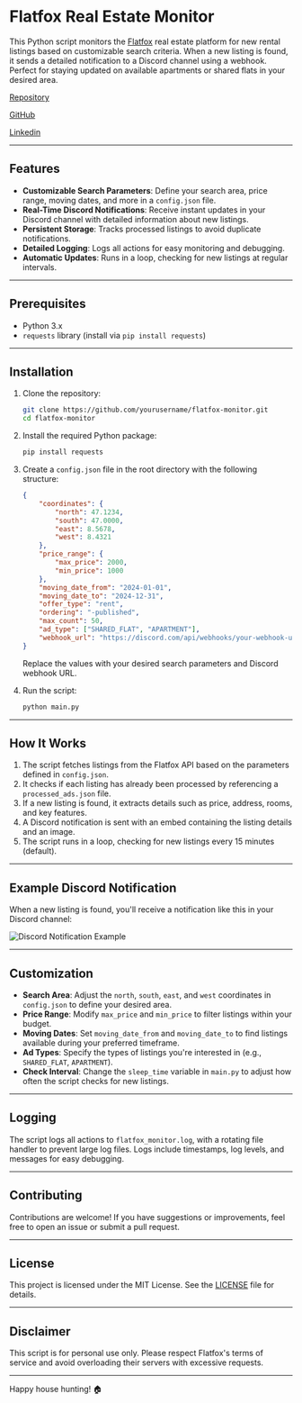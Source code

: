 # Flatfox Real Estate Monitor

This Python script monitors the [Flatfox](https://flatfox.ch) real estate platform for new rental listings based on customizable search criteria. When a new listing is found, it sends a detailed notification to a Discord channel using a webhook. Perfect for staying updated on available apartments or shared flats in your desired area.

[Repository](https://github.com/Leonardoo00/FlatFox_Scraper)

[GitHub](https://github.com/Leonardoo00)

[Linkedin](https://www.linkedin.com/in/leonardo-mario-di-gennaro-57827522a)

---

## Features

- **Customizable Search Parameters**: Define your search area, price range, moving dates, and more in a `config.json` file.
- **Real-Time Discord Notifications**: Receive instant updates in your Discord channel with detailed information about new listings.
- **Persistent Storage**: Tracks processed listings to avoid duplicate notifications.
- **Detailed Logging**: Logs all actions for easy monitoring and debugging.
- **Automatic Updates**: Runs in a loop, checking for new listings at regular intervals.

---

## Prerequisites

- Python 3.x
- `requests` library (install via `pip install requests`)

---

## Installation

1. Clone the repository:
   ```bash
   git clone https://github.com/yourusername/flatfox-monitor.git
   cd flatfox-monitor
   ```

2. Install the required Python package:
   ```bash
   pip install requests
   ```

3. Create a `config.json` file in the root directory with the following structure:
   ```json
   {
       "coordinates": {
           "north": 47.1234,
           "south": 47.0000,
           "east": 8.5678,
           "west": 8.4321
       },
       "price_range": {
           "max_price": 2000,
           "min_price": 1000
       },
       "moving_date_from": "2024-01-01",
       "moving_date_to": "2024-12-31",
       "offer_type": "rent",
       "ordering": "-published",
       "max_count": 50,
       "ad_type": ["SHARED_FLAT", "APARTMENT"],
       "webhook_url": "https://discord.com/api/webhooks/your-webhook-url"
   }
   ```
   Replace the values with your desired search parameters and Discord webhook URL.

4. Run the script:
   ```bash
   python main.py
   ```

---

## How It Works

1. The script fetches listings from the Flatfox API based on the parameters defined in `config.json`.
2. It checks if each listing has already been processed by referencing a `processed_ads.json` file.
3. If a new listing is found, it extracts details such as price, address, rooms, and key features.
4. A Discord notification is sent with an embed containing the listing details and an image.
5. The script runs in a loop, checking for new listings every 15 minutes (default).

---

## Example Discord Notification

When a new listing is found, you'll receive a notification like this in your Discord channel:

![Discord Notification Example](https://i.imgur.com/qzDZLmk.png)

---

## Customization

- **Search Area**: Adjust the `north`, `south`, `east`, and `west` coordinates in `config.json` to define your desired area.
- **Price Range**: Modify `max_price` and `min_price` to filter listings within your budget.
- **Moving Dates**: Set `moving_date_from` and `moving_date_to` to find listings available during your preferred timeframe.
- **Ad Types**: Specify the types of listings you're interested in (e.g., `SHARED_FLAT`, `APARTMENT`).
- **Check Interval**: Change the `sleep_time` variable in `main.py` to adjust how often the script checks for new listings.

---

## Logging

The script logs all actions to `flatfox_monitor.log`, with a rotating file handler to prevent large log files. Logs include timestamps, log levels, and messages for easy debugging.

---

## Contributing

Contributions are welcome! If you have suggestions or improvements, feel free to open an issue or submit a pull request.

---

## License

This project is licensed under the MIT License. See the [LICENSE](LICENSE) file for details.

---

## Disclaimer

This script is for personal use only. Please respect Flatfox's terms of service and avoid overloading their servers with excessive requests.

---

Happy house hunting! 🏠
